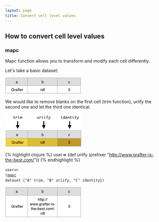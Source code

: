```yaml
---
layout: page
title: Convert cell level values
---
```


## How to convert cell level values

### mapc

Mapc function allows you to transform and modify each cell differently.

Let's take a basic dataset:

![Data Screenshot](/assets/210_convert_cell_level_values_0.png)


We would like to remove blanks on the first cell (trim function), uriify the second one and let the third one identical.

![Data Screenshot](/assets/210_convert_cell_level_values_1.png)


{% highlight clojure %}
user=> (def uriify (prefixer "http://www.grafter-is-the-best.com/"))
{% endhighlight %}

<code>user=> (<a href="http://api.grafter.org/0.2/grafter.tabular.html#var-mapc" target="_blank">mapc</a> dataset {"A" trim, "B" uriify, "C" identity})</code>

![Data Screenshot](/assets/210_convert_cell_level_values_2.png)
